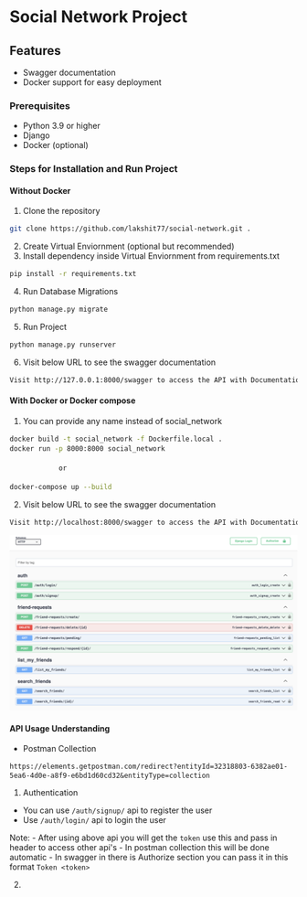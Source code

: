 # Social Network Project

## Features

- Swagger documentation
- Docker support for easy deployment

### Prerequisites

- Python 3.9 or higher
- Django
- Docker (optional)

### Steps for Installation and Run Project

#### Without Docker
1. Clone the repository
```bash
git clone https://github.com/lakshit77/social-network.git .
```
2. Create Virtual Enviornment (optional but recommended)
3. Install dependency inside Virtual Enviornment from requirements.txt
```bash
pip install -r requirements.txt
```
4. Run Database Migrations
```bash
python manage.py migrate
```
5. Run Project
```bash
python manage.py runserver
```
6. Visit below URL to see the swagger documentation
```bash
Visit http://127.0.0.1:8000/swagger to access the API with Documentation
```

#### With Docker or Docker compose

1. You can provide any name instead of social_network
```bash
docker build -t social_network -f Dockerfile.local . 
docker run -p 8000:8000 social_network

            or 

docker-compose up --build 
```


2. Visit below URL to see the swagger documentation
```bash
Visit http://localhost:8000/swagger to access the API with Documentation
```

![alt text](images/swagger_ss.png)


#### API Usage Understanding

- Postman Collection 
```
https://elements.getpostman.com/redirect?entityId=32318803-6382ae01-5ea6-4d0e-a8f9-e6bd1d60cd32&entityType=collection
```


1. Authentication
- You can use `/auth/signup/` api to register the user
- Use `/auth/login/` api to login the user

Note:
    - After using above api you will get the `token` use this and pass in header to access other api's
    - In postman collection this will be done automatic
    - In swagger in there is Authorize section you can pass it in this format `Token <token>`

2. 